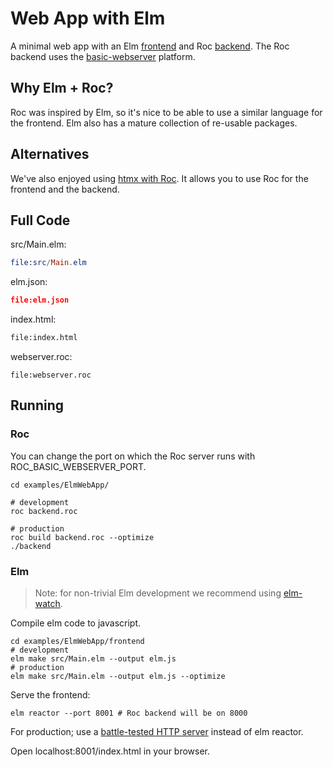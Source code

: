 # Web App with Elm

A minimal web app with an Elm [frontend](https://chatgpt.com/share/93575daf-49ef-48ba-b39d-ab04672e4019) and Roc [backend](https://chatgpt.com/share/7ac35a32-dab5-46d0-bb17-9d584469556f). The Roc backend uses the [basic-webserver](https://github.com/roc-lang/basic-webserver) platform.

## Why Elm + Roc?

Roc was inspired by Elm, so it's nice to be able to use a similar language for the frontend. Elm also has a mature collection of re-usable packages.

## Alternatives

We've also enjoyed using [htmx with Roc](https://github.com/lukewilliamboswell/roc-htmx-playground). It allows you to use Roc for the frontend and the backend.

## Full Code 

src/Main.elm:
```elm
file:src/Main.elm
```

elm.json:
```json
file:elm.json
```

index.html:
```html
file:index.html
```

webserver.roc:
```roc
file:webserver.roc
```
## Running

### Roc

You can change the port on which the Roc server runs with ROC_BASIC_WEBSERVER_PORT.
```
cd examples/ElmWebApp/

# development
roc backend.roc

# production
roc build backend.roc --optimize
./backend
```

### Elm

> Note: for non-trivial Elm development we recommend using [elm-watch](https://github.com/lydell/elm-watch).

Compile elm code to javascript.

```
cd examples/ElmWebApp/frontend
# development
elm make src/Main.elm --output elm.js
# production
elm make src/Main.elm --output elm.js --optimize
```

Serve the frontend:
```
elm reactor --port 8001 # Roc backend will be on 8000
```
For production; use a [battle-tested HTTP server](https://chatgpt.com/share/5809a606-10ea-4ee6-b821-732465016254) instead of elm reactor.

Open localhost:8001/index.html in your browser.
